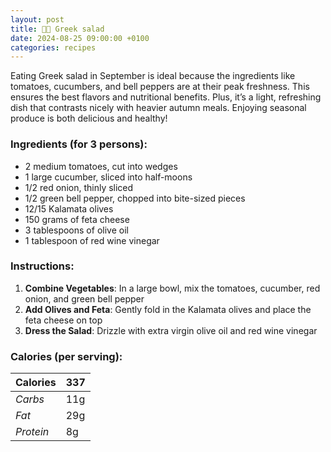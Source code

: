 ```yaml
---
layout: post
title: 👨‍🍳 Greek salad
date: 2024-08-25 09:00:00 +0100
categories: recipes
---
```


Eating Greek salad in September is ideal because the ingredients like tomatoes, cucumbers, and bell peppers are at their peak freshness. This ensures the best flavors and nutritional benefits. Plus, it’s a light, refreshing dish that contrasts nicely with heavier autumn meals. Enjoying seasonal produce is both delicious and healthy!

### Ingredients (for 3 persons):
- 2 medium tomatoes, cut into wedges
- 1 large cucumber, sliced into half-moons
- 1/2 red onion, thinly sliced
- 1/2 green bell pepper, chopped into bite-sized pieces
- 12/15 Kalamata olives
- 150 grams of feta cheese
- 3 tablespoons of olive oil
- 1 tablespoon of red wine vinegar

### Instructions:

1. **Combine Vegetables**: In a large bowl, mix the tomatoes, cucumber, red onion, and green bell pepper
2. **Add Olives and Feta**: Gently fold in the Kalamata olives and place the feta cheese on top
3. **Dress the Salad**: Drizzle with extra virgin olive oil and red wine vinegar

### Calories (per serving):

| **Calories** | 337 |
| ----------- | ----------- |
| *Carbs* | 11g |
| *Fat* | 29g |
| *Protein* | 8g |